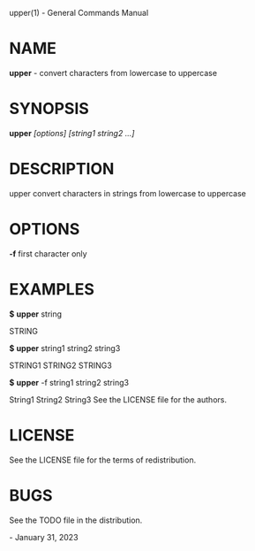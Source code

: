 upper(1) - General Commands Manual

# NAME

**upper** - convert characters from lowercase to uppercase

# SYNOPSIS

**upper**
*\[options]&nbsp;\[string1&nbsp;string2&nbsp;...]*

# DESCRIPTION

upper convert characters in strings from lowercase to uppercase

# OPTIONS

**-f**
first character only

# EXAMPLES

**$**
**upper**
string

STRING

**$**
**upper**
string1 string2 string3

STRING1 STRING2 STRING3

**$**
**upper**
\-f string1 string2 string3

String1 String2 String3
See the LICENSE file for the authors.

# LICENSE

See the LICENSE file for the terms of redistribution.

# BUGS

See the TODO file in the distribution.

 \- January 31, 2023
